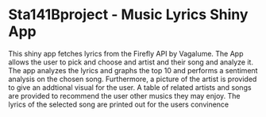 # Sta141Bproject - Music Lyrics Shiny App 
This shiny app fetches lyrics from the Firefly API by Vagalume. 
The App allows the user to pick and choose and artist and their song and analyze it. The app analyzes the lyrics and graphs the top 10 and performs a sentiment analysis on the chosen song. 
Furthermore, a picture of the artist is provided to give an addtional visual for the user. A table of related artists and songs are provided to recommend the user other musics they may enjoy. The lyrics of the selected song are printed out for the users convinence  
